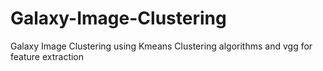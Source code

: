 # Galaxy-Image-Clustering
Galaxy Image Clustering using Kmeans Clustering algorithms and vgg for feature extraction
